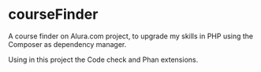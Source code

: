 # courseFinder
A course finder on Alura.com project, to upgrade my skills in PHP using the Composer as dependency manager.

Using in this project the Code check and Phan extensions.
